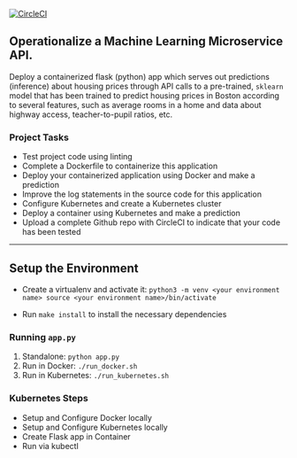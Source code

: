 [![CircleCI](https://circleci.com/gh/mjb7101/ml-microservice-kubernetes.svg?style=svg)](https://circleci.com/gh/mjb7101/ml-microservice-kubernetes)

## Operationalize a Machine Learning Microservice API.

Deploy a containerized flask (python) app which serves out predictions (inference) about housing prices through API calls to a pre-trained, `sklearn` model that has been trained to predict housing prices in Boston according to several features, such as average rooms in a home and data about highway access, teacher-to-pupil ratios, etc.

### Project Tasks

* Test project code using linting
* Complete a Dockerfile to containerize this application
* Deploy your containerized application using Docker and make a prediction
* Improve the log statements in the source code for this application
* Configure Kubernetes and create a Kubernetes cluster
* Deploy a container using Kubernetes and make a prediction
* Upload a complete Github repo with CircleCI to indicate that your code has been tested

---

## Setup the Environment

* Create a virtualenv and activate it:
`
python3 -m venv <your environment name>
source <your environment name>/bin/activate
`

* Run `make install` to install the necessary dependencies

### Running `app.py`

1. Standalone:  `python app.py`
2. Run in Docker:  `./run_docker.sh`
3. Run in Kubernetes:  `./run_kubernetes.sh`

### Kubernetes Steps

* Setup and Configure Docker locally
* Setup and Configure Kubernetes locally
* Create Flask app in Container
* Run via kubectl

